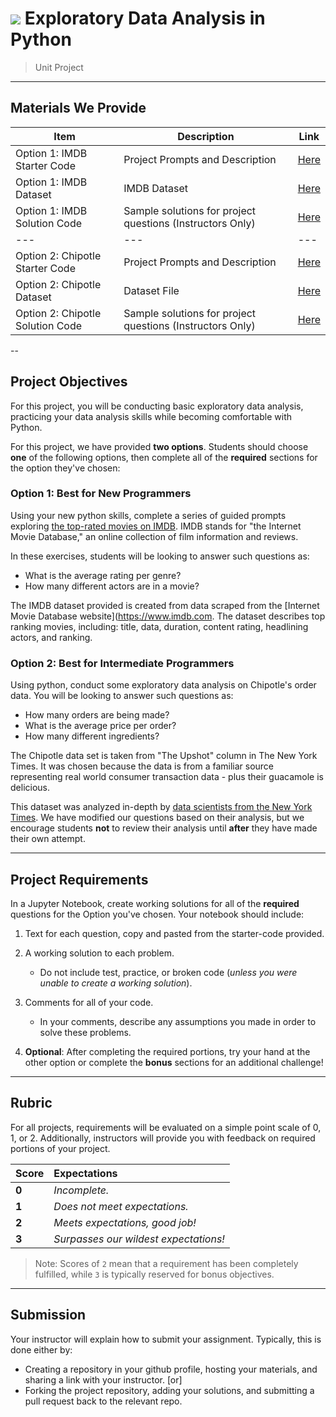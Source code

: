 # ![](https://ga-dash.s3.amazonaws.com/production/assets/logo-9f88ae6c9c3871690e33280fcf557f33.png) Exploratory Data Analysis in Python

> Unit Project

---

## Materials We Provide

| Item | Description | Link |
| --- | --- | --- |
| Option 1: IMDB Starter Code | Project Prompts and Description | [Here](./imdb.ipynb) |
| Option 1: IMDB Dataset | IMDB Dataset | [Here](./data/imdb_1000.csv) |
| Option 1: IMDB Solution Code | Sample solutions for project questions (Instructors Only) | [Here](./imdb_solutions.ipynb) |
| --- | --- | --- |
| Option 2: Chipotle Starter Code | Project Prompts and Description | [Here](./chipotle.ipynb) |
| Option 2: Chipotle Dataset | Dataset File | [Here](./Data/chipotle.tsv) |
| Option 2: Chipotle Solution Code | Sample solutions for project questions (Instructors Only) |[Here](./chipotle_solutions.ipynb)|


--

## Project Objectives
For this project, you will be conducting basic exploratory data analysis, practicing your data analysis skills while becoming comfortable with Python.

For this project, we have provided **two options**. Students should choose **one** of the following options, then complete all of the **required** sections for the option they've chosen:


### Option 1: Best for New Programmers
Using your new python skills, complete a series of guided prompts exploring [the top-rated movies on IMDB](./data/imdb_1000.csv). IMDB stands for "the Internet Movie Database," an online collection of film information and reviews.
 
In these exercises, students will be looking to answer such questions as: 

- What is the average rating per genre?
- How many different actors are in a movie?

The IMDB dataset provided is created from data scraped from the [Internet Movie Database website](https://www.imdb.com. The dataset describes top ranking movies, including: title, data, duration, content rating, headlining actors, and ranking.


### Option 2: Best for Intermediate Programmers
Using python, conduct some exploratory data analysis on Chipotle's order data. You will be looking to answer such questions as: 

  - How many orders are being made?
  - What is the average price per order?
  - How many different ingredients? 

The Chipotle data set is taken from "The Upshot" column in The New York Times. It was chosen because the data is from a familiar source representing real world consumer transaction data - plus their guacamole is delicious. 

This dataset was analyzed in-depth by [data scientists from the New York Times](https://www.nytimes.com/interactive/2015/02/17/upshot/what-do-people-actually-order-at-chipotle.html). We have modified our questions based on their analysis, but we encourage students **not** to review their analysis until **after** they have made their own attempt.

---

## Project Requirements

In a Jupyter Notebook, create working solutions for all of the **required** questions for the Option you've chosen. Your notebook should include:

1. Text for each question, copy and pasted from the starter-code provided.
2. A working solution to each problem.
   - Do not include test, practice, or broken code (*unless you were unable to create a working solution*).
3. Comments for all of your code.
   - In your comments, describe any assumptions you made in order to solve these problems.

4. **Optional**: After completing the required portions, try your hand at the other option or complete the **bonus** sections for an additional challenge!


---

## Rubric

For all projects, requirements will be evaluated on a simple point scale of 0, 1, or 2. Additionally, instructors will provide you with feedback on required portions of your project.

Score | Expectations
:--- | :---
**0** | _Incomplete._
**1** | _Does not meet expectations._
**2** | _Meets expectations, good job!_
**3** | _Surpasses our wildest expectations!_

> Note: Scores of `2` mean that a requirement has been completely fulfilled, while `3` is typically reserved for bonus objectives.


---

## Submission

Your instructor will explain how to submit your assignment. Typically, this is done either by:

 - Creating a repository in your github profile, hosting your materials, and sharing a link with your instructor. [or]
 - Forking the project repository, adding your solutions, and submitting a pull request back to the relevant repo.

